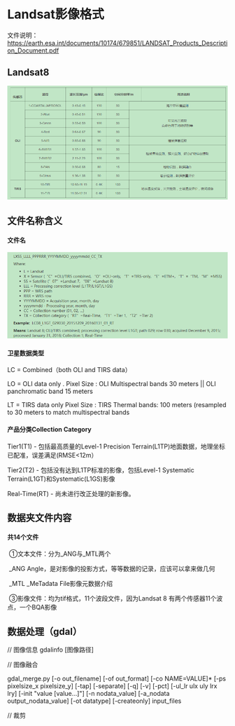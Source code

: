 # Landsat影像格式

文件说明：https://earth.esa.int/documents/10174/679851/LANDSAT_Products_Description_Document.pdf

## Landsat8

![image-20201105191258884](../image/image-20201105191258884.png)

## 文件名称含义

#### 文件名

![image-20201105192927708](../image/image-20201105192927708.png)

#### 卫星数据类型

LC = Combined（both OLI and TIRS data）

LO = OLI data only .  Pixel Size : OLI Multispectral bands 30 meters ||  OLI panchromatic band 15 meters

LT = TIRS data only  Pixel Size : TIRS Thermal bands: 100 meters (resampled to 30 meters to match                                       multispectral bands 

#### 产品分类Collection Category

Tier1(T1) - 包括最高质量的Level-1 Precision Terrain(L1TP)地面数据，地理坐标已配准，误差满足(RMSE<12m）

Tier2(T2) - 包括没有达到L1TP标准的影像，包括Level-1 Systematic Terrain(L1GT)和Systematic(L1GS)影像

Real-Time(RT) - 尚未进行改正处理的新影像。

## 数据夹文件内容

#### 共14个文件

​    ①文本文件：分为_ANG与_MTL两个

​    _ANG Angle，是对影像的投影方式，等等数据的记录，应该可以拿来做几何

​    _MTL _MeTadata File影像元数据介绍

​    ③影像文件：均为tif格式，11个波段文件，因为Landsat 8 有两个传感器11个波点，一个BQA影像

## 数据处理（gdal）

// 图像信息
gdalinfo [图像路径]

// 图像融合

gdal_merge.py [-o out_filename] [-of out_format] [-co NAME=VALUE]*
              [-ps pixelsize_x pixelsize_y] [-tap] [-separate] [-q] [-v] [-pct]
              [-ul_lr ulx uly lrx lry] [-init "value [value...]"]
              [-n nodata_value] [-a_nodata output_nodata_value]
              [-ot datatype] [-createonly] input_files

// 裁剪